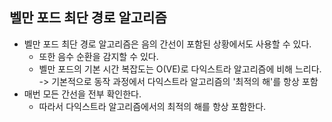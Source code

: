 ## 벨만 포드 최단 경로 알고리즘 
- 벨만 포드 최단 경로 알고리즘은 음의 간선이 포함된 상황에서도 사용할 수 있다.
  - 또한 음수 순환을 감지할 수 있다. 
  - 벨만 포드의 기본 시간 복잡도는 O(VE)로 다익스트라 알고리즘에 비해 느리다.
  -> 기본적으로 동작 과정에서 다익스트라 알고리즘의 '최적의 해'를 항상 포함
- 매번 모든 간선을 전부 확인한다. 
  - 따라서 다익스트라 알고리즘에서의 최적의 해를 항상 포함한다. 
  